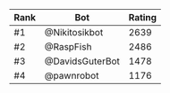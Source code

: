 Rank|Bot|Rating
---|---|---
#1|@Nikitosikbot|2639
#2|@RaspFish|2486
#3|@DavidsGuterBot|1478
#4|@pawnrobot|1176

